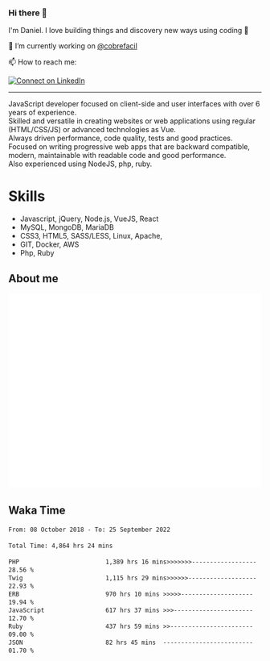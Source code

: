 ### Hi there 👋

I'm Daniel. I love building things and discovery new ways using coding :raised_hands: 

🔭 I’m currently working on [@cobrefacil](https://www.cobrefacil.com.br/)

📫 How to reach me:

[![Connect on LinkedIn](https://img.shields.io/badge/--linkedin?label=LinkedIn&logo=LinkedIn&style=social)](https://www.linkedin.com/in/daniel-cerverizzo/)

---

JavaScript developer focused on client-side and user interfaces with over 6 years of experience.  
Skilled and versatile in creating websites or web applications using regular (HTML/CSS/JS) or advanced technologies as Vue.  
Always driven performance, code quality, tests and good practices.  
 Focused on writing progressive web apps that are backward compatible, modern, maintainable with readable code and good performance.  
Also experienced using NodeJS, php, ruby. 


# Skills

 - Javascript, jQuery, Node.js, VueJS, React
 - MySQL, MongoDB, MariaDB    
 - CSS3, HTML5, SASS/LESS,  Linux, Apache,
 - GIT, Docker, AWS
 - Php, Ruby

## About me

![Metrics](/github-metrics.svg)

## Waka Time

<!--START_SECTION:waka-->

```text
From: 08 October 2018 - To: 25 September 2022

Total Time: 4,864 hrs 24 mins

PHP                        1,389 hrs 16 mins>>>>>>>------------------   28.56 %
Twig                       1,115 hrs 29 mins>>>>>>-------------------   22.93 %
ERB                        970 hrs 10 mins >>>>>--------------------   19.94 %
JavaScript                 617 hrs 37 mins >>>----------------------   12.70 %
Ruby                       437 hrs 59 mins >>-----------------------   09.00 %
JSON                       82 hrs 45 mins  -------------------------   01.70 %
```

<!--END_SECTION:waka-->

